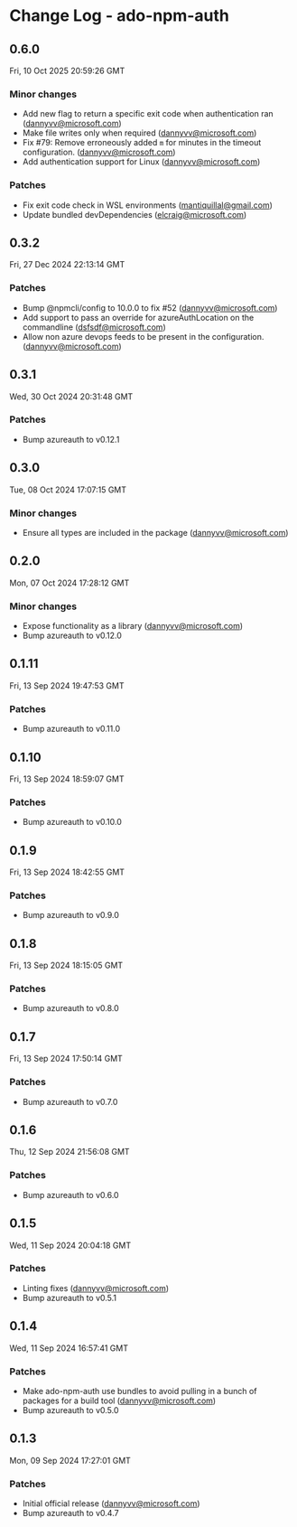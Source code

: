 # Change Log - ado-npm-auth

<!-- This log was last generated on Fri, 10 Oct 2025 20:59:26 GMT and should not be manually modified. -->

<!-- Start content -->

## 0.6.0

Fri, 10 Oct 2025 20:59:26 GMT

### Minor changes

- Add new flag to return a specific exit code when authentication ran (dannyvv@microsoft.com)
- Make file writes only when required (dannyvv@microsoft.com)
- Fix #79: Remove erroneously added `m` for minutes in the timeout configuration. (dannyvv@microsoft.com)
- Add authentication support for Linux (dannyvv@microsoft.com)

### Patches

- Fix exit code check in WSL environments (mantiquillal@gmail.com)
- Update bundled devDependencies (elcraig@microsoft.com)

## 0.3.2

Fri, 27 Dec 2024 22:13:14 GMT

### Patches

- Bump @npmcli/config to 10.0.0 to fix #52 (dannyvv@microsoft.com)
- Add support to pass an override for azureAuthLocation on the commandline (dsfsdf@microsoft.com)
- Allow non azure devops feeds to be present in the configuration. (dannyvv@microsoft.com)

## 0.3.1

Wed, 30 Oct 2024 20:31:48 GMT

### Patches

- Bump azureauth to v0.12.1

## 0.3.0

Tue, 08 Oct 2024 17:07:15 GMT

### Minor changes

- Ensure all types are included in the package (dannyvv@microsoft.com)

## 0.2.0

Mon, 07 Oct 2024 17:28:12 GMT

### Minor changes

- Expose functionality as a library (dannyvv@microsoft.com)
- Bump azureauth to v0.12.0

## 0.1.11

Fri, 13 Sep 2024 19:47:53 GMT

### Patches

- Bump azureauth to v0.11.0

## 0.1.10

Fri, 13 Sep 2024 18:59:07 GMT

### Patches

- Bump azureauth to v0.10.0

## 0.1.9

Fri, 13 Sep 2024 18:42:55 GMT

### Patches

- Bump azureauth to v0.9.0

## 0.1.8

Fri, 13 Sep 2024 18:15:05 GMT

### Patches

- Bump azureauth to v0.8.0

## 0.1.7

Fri, 13 Sep 2024 17:50:14 GMT

### Patches

- Bump azureauth to v0.7.0

## 0.1.6

Thu, 12 Sep 2024 21:56:08 GMT

### Patches

- Bump azureauth to v0.6.0

## 0.1.5

Wed, 11 Sep 2024 20:04:18 GMT

### Patches

- Linting fixes (dannyvv@microsoft.com)
- Bump azureauth to v0.5.1

## 0.1.4

Wed, 11 Sep 2024 16:57:41 GMT

### Patches

- Make ado-npm-auth use bundles to avoid pulling in a bunch of packages for a build tool (dannyvv@microsoft.com)
- Bump azureauth to v0.5.0

## 0.1.3

Mon, 09 Sep 2024 17:27:01 GMT

### Patches

- Initial official release (dannyvv@microsoft.com)
- Bump azureauth to v0.4.7
